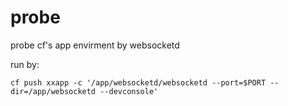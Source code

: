 probe
=====

probe cf's app envirment by websocketd

run by:

`cf push xxapp -c '/app/websocketd/websocketd --port=$PORT --dir=/app/websocketd --devconsole'`
